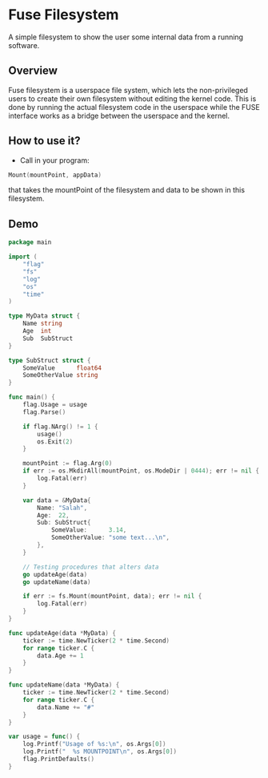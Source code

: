 # Fuse Filesystem

A simple filesystem to show the user some internal data from a running software.

## Overview

Fuse filesystem is a userspace file system, which lets the non-privileged users to create their own filesystem without editing the kernel code. This is done by running the actual filesystem code in the userspace while the FUSE interface works as a bridge between the userspace and the kernel.

## How to use it?

- Call in your program:

```go
Mount(mountPoint, appData)
```

that takes the mountPoint of the filesystem and data to be shown in this filesystem.

## Demo

```go
package main

import (
	"flag"
	"fs"
	"log"
	"os"
	"time"
)

type MyData struct {
    Name string
	Age  int
	Sub  SubStruct
}

type SubStruct struct {
    SomeValue 	   float64
    SomeOtherValue string
}

func main() {
	flag.Usage = usage
	flag.Parse()

	if flag.NArg() != 1 {
		usage()
		os.Exit(2)
	}

	mountPoint := flag.Arg(0)
	if err := os.MkdirAll(mountPoint, os.ModeDir | 0444); err != nil {
		log.Fatal(err)
	}

	var data = &MyData{
		Name: "Salah",
		Age:  22,
		Sub: SubStruct{
			SomeValue: 		3.14,
			SomeOtherValue: "some text...\n",
		},
	}

	// Testing procedures that alters data
	go updateAge(data)
	go updateName(data)

	if err := fs.Mount(mountPoint, data); err != nil {
		log.Fatal(err)
	}
}

func updateAge(data *MyData) {
	ticker := time.NewTicker(2 * time.Second)
	for range ticker.C {
		data.Age += 1
	}
}

func updateName(data *MyData) {
	ticker := time.NewTicker(2 * time.Second)
	for range ticker.C {
		data.Name += "#"
	}
}

var usage = func() {
	log.Printf("Usage of %s:\n", os.Args[0])
	log.Printf("  %s MOUNTPOINT\n", os.Args[0])
	flag.PrintDefaults()
}
```

